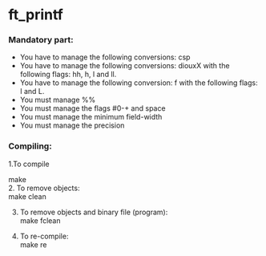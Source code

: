 # ft_printf </br>
### Mandatory part: </br>
  - You have to manage the following conversions: csp </br>
  - You have to manage the following conversions: diouxX with the following flags: hh, h, l and ll. </br>
  - You have to manage the following conversion: f with the following flags: l and L. </br>
  - You must manage %% </br>
  - You must manage the flags #0-+ and space</br>
  - You must manage the minimum field-width</br>
  - You must manage the precision</br>
### Compiling:</br>
1.To compile</br>

   make</br>
2. To remove objects:</br>
   make clean</br>
   
3. To remove objects and binary file (program):</br>
   make fclean</br>
   
4. To re-compile:</br>
   make re</br>
